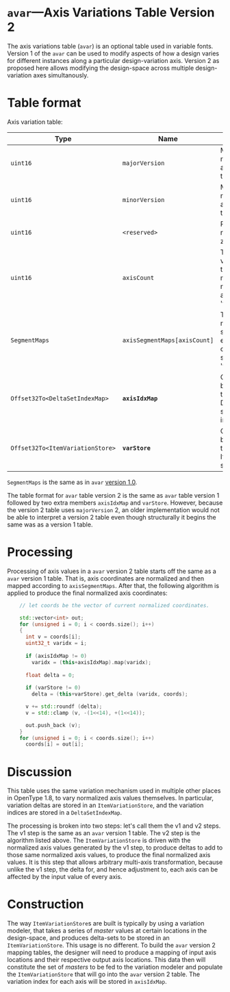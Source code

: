 # `avar`—Axis Variations Table Version 2

The axis variations table (`avar`) is an optional table used in variable fonts. Version 1 of the `avar` can be used to modify aspects of how a design varies for different instances along a particular design-variation axis. Version 2 as proposed here allows modifying the design-space across multiple design-variation axes simultanously.

# Table format

Axis variation table:

| Type	| Name	| Description |
| ------|-------|-------------|
| `uint16`	| `majorVersion`	| Major version number of the axis variations table — set to 2. |
| `uint16`	| `minorVersion`	| Minor version number of the axis variations table — set to 0. |
| `uint16`	| `<reserved>`	| Permanently reserved; set to zero. |
| `uint16`	| `axisCount`	| The number of variation axes for this font. This must be the same number as axisCount in the 'fvar' table. |
| `SegmentMaps`	| `axisSegmentMaps[axisCount]`	| The segment maps array — one segment map for each axis, in the order of axes specified in the 'fvar' table. |
| `Offset32To<DeltaSetIndexMap>` | **`axisIdxMap`** | Offset from beginning of the table, to optional DeltaSetIndexMap storing variation index mapping. |
| `Offset32To<ItemVariationStore>` | **`varStore`** | Offset from beginning of the table, to optional ItemVariationStore storing variations. |

 `SegmentMaps` is the same as in `avar` [version 1.0](https://docs.microsoft.com/en-us/typography/opentype/spec/avar#table-formats).

The table format for `avar` table version 2 is the same as `avar` table version 1 followed by two extra members `axisIdxMap` and `varStore`. However, because the version 2 table uses `majorVersion` 2, an older implementation would not be able to interpret a version 2 table even though structurally it begins the same was as a version 1 table.

# Processing

Processing of axis values in a `avar` version 2 table starts off the same as a `avar` version 1 table. That is, axis coordinates are normalized and then mapped according to `axisSegmentMaps`. After that, the following algorithm is applied to produce the final normalized axis coordinates:

```c++
    // let coords be the vector of current normalized coordinates.

    std::vector<int> out;
    for (unsigned i = 0; i < coords.size(); i++)
    {
      int v = coords[i];
      uint32_t varidx = i;
      
      if (axisIdxMap != 0)
        varidx = (this+axisIdxMap).map(varidx);
      
      float delta = 0;
      
      if (varStore != 0)
        delta = (this+varStore).get_delta (varidx, coords);

      v += std::roundf (delta);
      v = std::clamp (v, -(1<<14), +(1<<14));

      out.push_back (v);
    }
    for (unsigned i = 0; i < coords.size(); i++)
      coords[i] = out[i];
```

# Discussion

This table uses the same variation mechanism used in multiple other places in OpenType 1.8, to vary normalized axis values themselves. In particular, variation deltas are stored in an `ItemVariationStore`, and the variation indices are stored in a `DeltaSetIndexMap`.

The processing is broken into two steps: let's call them the v1 and v2 steps. The v1 step is the same as an `avar` version 1 table. The v2 step is the algorithm listed above. The `ItemVariationStore` is driven with the normalized axis values generated by the v1 step, to produce deltas to add to those same normalized axis values, to produce the final normalized axis values. It is this step that allows arbitrary multi-axis transformation, because unlike the v1 step, the delta for, and hence adjustment to, each axis can be affected by the input value of every axis.

# Construction

The way `ItemVariationStore`s are built is typically by using a variation modeler, that takes a series of _master_ values at certain locations in the design-space, and produces delta-sets to be stored in an `ItemVariationStore`. This usage is no different. To build the `avar` version 2 mapping tables, the designer will need to produce a mapping of input axis locations and their respective output axis locations. This data then will constitute the set of _masters_ to be fed to the variation modeler and populate the `ItemVariationStore` that will go into the `avar` version 2 table. The variation index for each axis will be stored in `axisIdxMap`.
